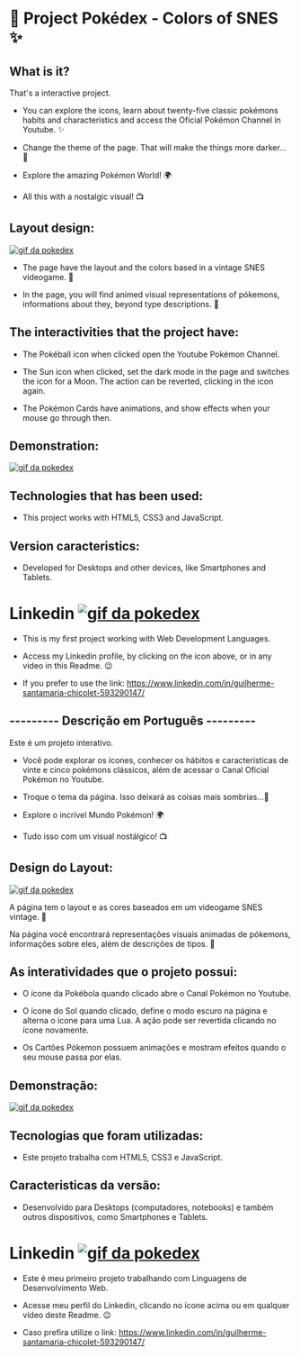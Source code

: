 # 🌌 Project Pokédex - Colors of SNES ✨

## What is it?

That's a interactive project.

- You can explore the icons, learn about twenty-five classic pokémons habits and characteristics and access the Oficial Pokémon Channel in Youtube. ✨

- Change the theme of the page. That will make the things more darker... 👻

- Explore the amazing Pokémon World! 🌍

- All this with a nostalgic visual! 📺

## Layout design:

[<img src="./media/resume.gif" alt="gif da pokedex">](https://www.linkedin.com/in/guilherme-santamaria-chicolet-593290147/)

- The page have the layout and the colors based in a vintage SNES videogame. 🌌

- In the page, you will find animed visual representations of pókemons, informations about they, beyond type descriptions. 🚀

## The interactivities that the project have:

- The Pokéball icon when clicked open the Youtube Pokémon Channel.

- The Sun icon when clicked, set the dark mode in the page and switches the icon for a Moon. The action can be reverted, clicking in the icon again.

- The Pokémon Cards have animations, and show effects when your mouse go through then.

## Demonstration:

[<img src="./media/darkmode.gif" alt="gif da pokedex">](https://www.linkedin.com/in/guilherme-santamaria-chicolet-593290147/)

## Technologies that has been used:

- This project works with HTML5, CSS3 and JavaScript.

## Version caracteristics:

- Developed for Desktops and other devices, like Smartphones and Tablets.

# Linkedin [<img src="./media/linkedin.ico" alt="gif da pokedex">](https://www.linkedin.com/in/guilherme-santamaria-chicolet-593290147/)

- This is my first project working with Web Development Languages.

- Access my Linkedin profile, by clicking on the icon above, or in any video in this Readme. 😉

- If you prefer to use the link: https://www.linkedin.com/in/guilherme-santamaria-chicolet-593290147/

## --------- Descrição em Português ---------

Este é um projeto interativo.

- Você pode explorar os ícones, conhecer os hábitos e características de vinte e cinco pokémons clássicos, além de acessar o Canal Oficial Pokémon no Youtube.

- Troque o tema da página. Isso deixará as coisas mais sombrias...👻

- Explore o incrível Mundo Pokémon! 🌍

- Tudo isso com um visual nostálgico! 📺

## Design do Layout:

[<img src="./media/resume.gif" alt="gif da pokedex">](https://www.linkedin.com/in/guilherme-santamaria-chicolet-593290147/)

A página tem o layout e as cores baseados em um videogame SNES vintage. 🌌

Na página você encontrará representações visuais animadas de pókemons, informações sobre eles, além de descrições de tipos. 🚀

## As interatividades que o projeto possui:

- O ícone da Pokébola quando clicado abre o Canal Pokémon no Youtube.

- O ícone do Sol quando clicado, define o modo escuro na página e alterna o ícone para uma Lua. A ação pode ser revertida clicando no ícone novamente.

- Os Cartões Pókemon possuem animações e mostram efeitos quando o seu mouse passa por elas.

## Demonstração:

[<img src="./media/darkmode.gif" alt="gif da pokedex">](https://www.linkedin.com/in/guilherme-santamaria-chicolet-593290147/)

## Tecnologias que foram utilizadas:

- Este projeto trabalha com HTML5, CSS3 e JavaScript.

## Caracteristicas da versão:

- Desenvolvido para Desktops (computadores, notebooks) e também outros dispositivos, como Smartphones e Tablets.

# Linkedin [<img src="./media/linkedin.ico" alt="gif da pokedex">](https://www.linkedin.com/in/guilherme-santamaria-chicolet-593290147/)

- Este é meu primeiro projeto trabalhando com Linguagens de Desenvolvimento Web.

- Acesse meu perfil do Linkedin, clicando no ícone acima ou em qualquer vídeo deste Readme. 😉

- Caso prefira utilize o link: https://www.linkedin.com/in/guilherme-santamaria-chicolet-593290147/
